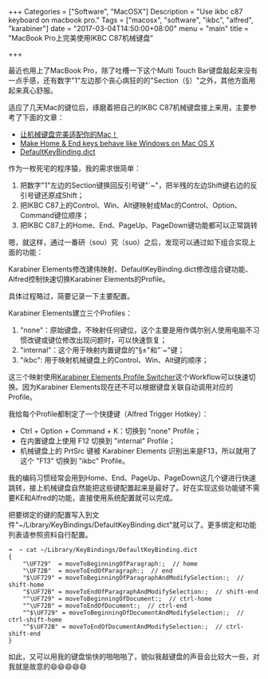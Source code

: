 +++
Categories = ["Software", "MacOSX"]
Description = "Use ikbc c87 keyboard on macbook pro."
Tags = ["macosx", "software", "ikbc", "alfred", "karabiner"]
date = "2017-03-04T14:50:00+08:00"
menu = "main"
title = "MacBook Pro上完美使用IKBC C87机械键盘"

+++

最近也用上了MacBook Pro，除了吐槽一下这个Multi Touch Bar键盘敲起来没有一点手感，还有数字"1"左边那个丧心病狂的的"Section（§）"之外，其他方面用起来真心舒服。

适应了几天Mac的键位后，琢磨着把自己的IKBC C87机械键盘接上来用，主要参考了下面的文章：

- [让机械键盘完美适配你的Mac！](http://plus.zealer.com/post/56805.html)
- [Make Home & End keys behave like Windows on Mac OS X](https://damieng.com/blog/2015/04/24/make-home-end-keys-behave-like-windows-on-mac-os-x)
- [DefaultKeyBinding.dict](http://osxnotes.net/keybindings.html)

作为一枚死宅的程序猿，我的需求很简单：

1. 把数字"1"左边的Section键换回反引号键"`~"，把半残的左边Shift键右边的反引号键还原成Shift；
2. 把IKBC C87上的Control、Win、Alt键映射成Mac的Control、Option、Command键位顺序；
3. 把IKBC C87上的Home、End、PageUp、PageDown键功能都可以正常跳转

嗯，就这样，通过一番研（sou）究（suo）之后，发现可以通过如下组合实现上面的功能：

Karabiner Elements修改建伟映射、DefaultKeyBinding.dict修改组合键功能、Alfred控制快速切换Karabiner Elements的Profile。

具体过程略过，简要记录一下主要配置。

Karabiner Elements建立三个Profiles：

1. "none"：原始键盘，不映射任何键位，这个主要是用作偶尔别人使用电脑不习惯改键或键位修改出现问题时，可以快速恢复；
2. "internal"：这个用于映射内置键盘的"§±"和"`~"键；
3. "ikbc": 用于映射机械键盘上的Control、Win、Alt键的顺序；

这三个映射使用[Karabiner Elements Profile Switcher](http://www.packal.org/workflow/karabiner-elements-profile-switcher)这个Workflow可以快速切换。因为Karabiner Elements现在还不可以根据键盘关联自动调用对应的Profile。

我给每个Profile都制定了一个快捷键（Alfred Trigger Hotkey）：

- Ctrl + Option + Command + K：切换到 "none" Profile；
- 在内置键盘上使用 F12 切换到 "internal" Profile；
- 机械键盘上的 PrtSrc 键被 Karabiner Elements 识别出来是F13，所以就用了这个 "F13" 切换到 "ikbc" Profile。

我的编码习惯经常会用到Home、End、PageUp、PageDown这几个键进行快速跳转，接上机械键盘自然能把这些键配置起来是最好了。好在实现这些功能键不需要KE和Alfred的功能，直接使用系统配置就可以完成。

把要绑定的键的配置写入到文件"~/Library/KeyBindings/DefaultKeyBinding.dict"就可以了。更多绑定和功能列表请参照资料自行配置。

```
➜  ~ cat ~/Library/KeyBindings/DefaultKeyBinding.dict
{
    "\UF729"  = moveToBeginningOfParagraph:;  // home
    "\UF72B"  = moveToEndOfParagraph:;  // end
    "$\UF729" = moveToBeginningOfParagraphAndModifySelection:;  // shift-home
    "$\UF72B" = moveToEndOfParagraphAndModifySelection:;  // shift-end
    "^\UF729" = moveToBeginningOfDocument:;  // ctrl-home
    "^\UF72B" = moveToEndOfDocument:;  // ctrl-end
    "^$\UF729" = moveToBeginningOfDocumentAndModifySelection:;  // ctrl-shift-home
    "^$\UF72B" = moveToEndOfDocumentAndModifySelection:;  // ctrl-shift-end
}
```

如此，又可以用我的键盘愉快的啪啪啪了，貌似我敲键盘的声音会比较大一些，对我就是故意的😄😄😄😄😄
